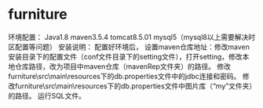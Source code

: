 # furniture
环境配置：
Java1.8
maven3.5.4
tomcat8.5.01
mysql5（mysql8以上需要解决时区配置等问题）
安装说明：
配置好环境后，
设置maven仓库地址：修改maven安装目录下的配置文件（conf文件目录下的setting文件），打开setting，修改本地仓库路径，改为项目中maven仓库（mavenRep文件夹）的路径。
修改furniture\src\main\resources下的db.properties文件中的jdbc连接和密码。
修改furniture\src\main\resources下的db.properties文件中图片库（“my”文件夹）的路径。
运行SQL文件。

